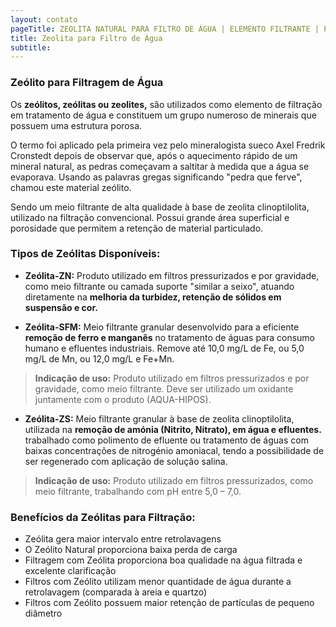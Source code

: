 ```yaml
---
layout: contato
pageTitle: ZEOLITA NATURAL PARA FILTRO DE ÁGUA | ELEMENTO FILTRANTE | PUREWATER EFLUENTES
title: Zeolita para Filtro de Água
subtitle: 
---
```


### **Zeólito para Filtragem de Água**

Os **zeólitos, zeólitas ou zeolites,** são utilizados como elemento de filtração em tratamento de água e constituem um grupo numeroso de minerais que possuem uma estrutura porosa.

O termo foi aplicado pela primeira vez pelo mineralogista sueco Axel Fredrik Cronstedt depois de observar que, após o aquecimento rápido de um mineral natural, as pedras começavam a saltitar à medida que a água se evaporava. Usando as palavras gregas significando "pedra que ferve", chamou este material zeólito.

Sendo um meio filtrante de alta qualidade à base de zeolita clinoptilolita, utilizado na filtração convencional. Possui grande área superficial e porosidade que permitem a retenção de material particulado.

### Tipos de Zeólitas Disponíveis:

- **Zeólita-ZN:** Produto utilizado em filtros pressurizados e por gravidade, como meio filtrante ou camada suporte "similar a seixo", atuando diretamente na **melhoria da turbidez, retenção de sólidos em suspensão e cor.**

- **Zeólita-SFM:** Meio filtrante granular desenvolvido para a eficiente **remoção de ferro e manganês** no tratamento de águas para consumo humano e efluentes industriais. Remove até 10,0 mg/L de Fe, ou 5,0 mg/L de Mn, ou 12,0 mg/L e Fe+Mn.

> **Indicação de uso:** Produto utilizado em filtros pressurizados e por gravidade, como meio filtrante. Deve ser utilizado um oxidante juntamente com o produto (AQUA-HIPOS).

- **Zeólita-ZS:** Meio filtrante granular à base de zeolita clinoptilolita, utilizada na **remoção de amónia (Nitrito, Nitrato), em água e efluentes.** trabalhado como polimento de efluente ou tratamento de águas com baixas concentrações de nitrogénio amoniacal, tendo a possibilidade de ser regenerado com aplicação de solução salina.

> **Indicação de uso:** Produto utilizado em filtros pressurizados, como meio filtrante, trabalhando com pH entre 5,0 – 7,0.

### **Benefícios da Zeólitas para Filtração:**

>
+ Zeólita gera maior intervalo entre retrolavagens
+ O Zeólito Natural proporciona baixa perda de carga
+ Filtragem com Zeólita proporciona boa qualidade na água filtrada e excelente clarificação
+ Filtros com Zeólito utilizam menor quantidade de água durante a retrolavagem (comparada à areia e quartzo)
+ Filtros com Zeólito possuem maior retenção de partículas de pequeno diâmetro
>

